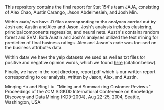 This repository contains the final report for Stat 154's team JAJA, consisting of Alex Chao, Austin Carango, Jason Abdelmesieh, 
and Josh Min. 

Within code/ we have .R files corresponding to the analyses carried out by Josh and Austin and Alex and Jason. Josh's analysis
includes clustering, principal components regression, and neural nets. Austin's contains random forest and SVM. Both Austin and Josh's
analyses utilized the text mining for prediction of final business ratings. Alex and Jason's code was focused on the business attributes data. 

Within data/ we have the yelp datasets we used as well as txt files for positive and negative opinion words, which we found [here](https://www.cs.uic.edu/~liub/FBS/sentiment-analysis.html)
(citation below). 

Finally, we have in the root directory, report.pdf which is our written report corresponding to our analysis, written by Jason, Alex, and Austin. 

Minqing Hu and Bing Liu. "Mining and Summarizing Customer Reviews." 
       Proceedings of the ACM SIGKDD International Conference on Knowledge 
       Discovery and Data Mining (KDD-2004), Aug 22-25, 2004, Seattle, 
       Washington, USA 
